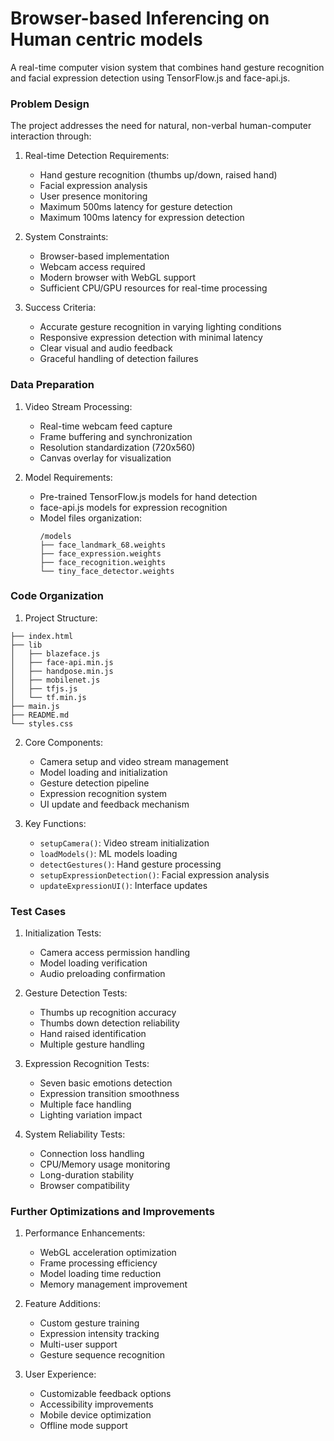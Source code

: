 # Browser-based Inferencing on Human centric models

A real-time computer vision system that combines hand gesture recognition and facial expression detection 
using TensorFlow.js and face-api.js.

### Problem Design

The project addresses the need for natural, non-verbal human-computer interaction through:

1. Real-time Detection Requirements:
   - Hand gesture recognition (thumbs up/down, raised hand)
   - Facial expression analysis
   - User presence monitoring
   - Maximum 500ms latency for gesture detection
   - Maximum 100ms latency for expression detection

2. System Constraints:
   - Browser-based implementation
   - Webcam access required
   - Modern browser with WebGL support
   - Sufficient CPU/GPU resources for real-time processing

3. Success Criteria:
   - Accurate gesture recognition in varying lighting conditions
   - Responsive expression detection with minimal latency
   - Clear visual and audio feedback
   - Graceful handling of detection failures

### Data Preparation

1. Video Stream Processing:
   - Real-time webcam feed capture
   - Frame buffering and synchronization
   - Resolution standardization (720x560)
   - Canvas overlay for visualization

2. Model Requirements:
   - Pre-trained TensorFlow.js models for hand detection
   - face-api.js models for expression recognition
   - Model files organization:
     ```
     /models
     ├── face_landmark_68.weights
     ├── face_expression.weights
     ├── face_recognition.weights
     └── tiny_face_detector.weights
     ```

### Code Organization

1. Project Structure:

```
├── index.html
├── lib
│   ├── blazeface.js
│   ├── face-api.min.js
│   ├── handpose.min.js
│   ├── mobilenet.js
│   ├── tfjs.js
│   └── tf.min.js
├── main.js
├── README.md
└── styles.css
```

2. Core Components:
   - Camera setup and video stream management
   - Model loading and initialization
   - Gesture detection pipeline
   - Expression recognition system
   - UI update and feedback mechanism

3. Key Functions:
   - `setupCamera()`: Video stream initialization
   - `loadModels()`: ML models loading
   - `detectGestures()`: Hand gesture processing
   - `setupExpressionDetection()`: Facial expression analysis
   - `updateExpressionUI()`: Interface updates

### Test Cases

1. Initialization Tests:
   - Camera access permission handling
   - Model loading verification
   - Audio preloading confirmation

2. Gesture Detection Tests:
   - Thumbs up recognition accuracy
   - Thumbs down detection reliability
   - Hand raised identification
   - Multiple gesture handling

3. Expression Recognition Tests:
   - Seven basic emotions detection
   - Expression transition smoothness
   - Multiple face handling
   - Lighting variation impact

4. System Reliability Tests:
   - Connection loss handling
   - CPU/Memory usage monitoring
   - Long-duration stability
   - Browser compatibility

### Further Optimizations and Improvements

1. Performance Enhancements:
   - WebGL acceleration optimization
   - Frame processing efficiency
   - Model loading time reduction
   - Memory management improvement

2. Feature Additions:
   - Custom gesture training
   - Expression intensity tracking
   - Multi-user support
   - Gesture sequence recognition

3. User Experience:
   - Customizable feedback options
   - Accessibility improvements
   - Mobile device optimization
   - Offline mode support
